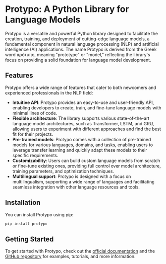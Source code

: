 # Protypo: A Python Library for Language Models

Protypo is a versatile and powerful Python library designed to facilitate the creation, training, and deployment of cutting-edge language models, a fundamental component in natural language processing (NLP) and artificial intelligence (AI) applications. The name Protypo is derived from the Greek word πρότυπο, meaning "prototype" or "model," reflecting the library's focus on providing a solid foundation for language model development.

## Features

Protypo offers a wide range of features that cater to both newcomers and experienced professionals in the NLP field:

- **Intuitive API**: Protypo provides an easy-to-use and user-friendly API, enabling developers to create, train, and fine-tune language models with minimal lines of code.
- **Flexible architecture**: The library supports various state-of-the-art language model architectures, such as Transformer, LSTM, and GRU, allowing users to experiment with different approaches and find the best fit for their projects.
- **Pre-trained models**: Protypo comes with a collection of pre-trained models for various languages, domains, and tasks, enabling users to leverage transfer learning and quickly adapt these models to their specific requirements.
- **Customizability**: Users can build custom language models from scratch or fine-tune existing ones, providing full control over model architecture, training parameters, and optimization techniques.
- **Multilingual support**: Protypo is designed with a focus on multilingualism, supporting a wide range of languages and facilitating seamless integration with other language resources and tools.

## Installation

You can install Protypo using pip:

```bash
pip install protypo
```

## Getting Started

To get started with Protypo, check out the [official documentation](https://protypo.entelecheia.ai/) and the [GitHub repository](https://github.com/entelecheia/protypo) for examples, tutorials, and more information.
